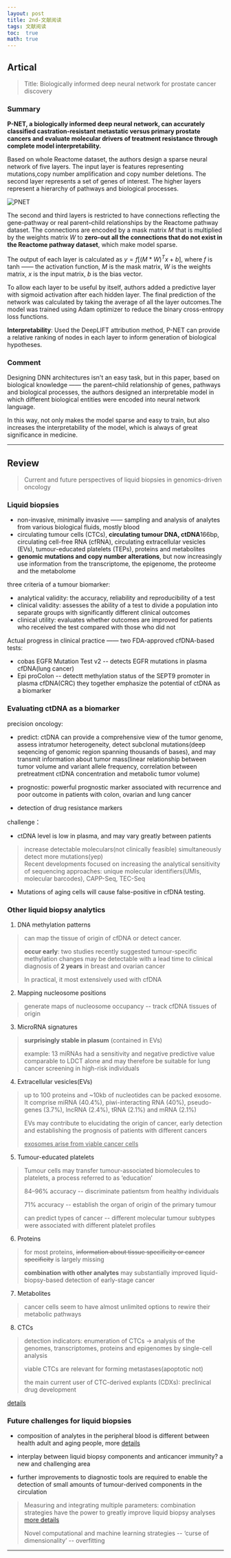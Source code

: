 ```yaml
---
layout: post
title: 2nd-文献阅读
tags: 文献阅读
toc:  true
math: true 
---
```

## **Artical**

> Title: Biologically informed deep neural network for prostate cancer discovery

### **Summary**

**P-NET, a biologically informed deep neural network, can accurately classified castration-resistant metastatic versus primary prostate cancers and evaluate molecular drivers of treatment resistance through complete model interpretability.**

Based on whole Reactome dataset, the authors design a sparse neural network of five layers. The input layer is features representing mutations,copy number amplification and copy number deletions. The second layer represents a set of genes of interest. The higher layers represent a hierarchy of pathways and biological processes.

![PNET](../../../../File/PNET.png)

The second and third layers is restricted to have connections reflecting the gene-pathway or real parent–child relationships by the Reactome pathway dataset. The connections are encoded by a mask matrix $M$ that is multiplied by the weights matrix $W$ to **zero-out all the connections that do not exist in the Reactome pathway dataset**, which make model sparse.

The output of each layer is calculated as $y = f[(M *W)^T x +b]$, where $f$ is tanh —— the activation function, $M$ is the mask matrix, $W$ is the weights matrix, $x$ is the input matrix, $b$ is the bias vector.

To allow each layer to be useful by itself, authors added a predictive layer with sigmoid activation after each hidden layer. The final prediction of the network was calculated by taking the average of all the layer outcomes.The model was trained using Adam optimizer to reduce the binary cross-entropy loss functions.

**Interpretability**: Used the DeepLIFT attribution method, P-NET can provide a relative ranking of nodes in each layer to inform generation of biological hypotheses.

### **Comment**

Designing DNN architectures isn't an easy task, but in this paper, based on biological knowledge —— the parent–child relationship of genes, pathways and biological processes,
the authors designed an interpretable model in which different biological entities were encoded into neural network language.

In this way, not only makes the model sparse and easy to train,
but also increases the interpretability of the model, which is always of great significance in medicine.

-----------

## Review

> Current and future perspectives of liquid biopsies in genomics-driven oncology

### **Liquid biopsies**

* non-invasive, minimally invasive —— sampling and analysis of analytes from various biological fluids, mostly blood  
* circulating tumour cells (CTCs), **circulating tumour DNA, ctDNA**166bp, circulating cell-free RNA (cfRNA), circulating extracellular vesicles (EVs), tumour-educated platelets (TEPs), proteins and metabolites
* **genomic mutations and copy number alterations**, but now increasingly use information from the transcriptome, the epigenome, the proteome and the metabolome

three criteria of a tumour biomarker:  

* analytical validity: the accuracy, reliability and reproducibility of a test
* clinical validity: assesses the ability of a test to divide a population into separate groups with significantly different clinical outcomes
* clinical utility: evaluates whether outcomes are improved for patients who received the test compared with those who did not

Actual progress in clinical practice —— two FDA-approved cfDNA-based tests:

* cobas EGFR Mutation Test v2 -- detects EGFR mutations in plasma cfDNA(lung cancer) 
* Epi proColon -- detectt methylation status of the SEPT9 promoter in plasma cfDNA(CRC)
they together emphasize the potential of ctDNA as a biomarker

### **Evaluating ctDNA as a biomarker**

precision oncology:

* predict: ctDNA can provide a comprehensive view of the tumor genome, assess intratumor heterogeneity, detect subclonal mutations(deep seqencing of genomic region spanning thousands of bases), and may transmit information about tumor mass(linear relationship between tumor volume and variant allele frequency, correlation between pretreatment ctDNA concentration and metabolic tumor volume)

* prognostic: powerful prognostic marker associated with recurrence and poor outcome in patients with colon, ovarian and lung cancer

* detection of drug resistance markers

challenge：

* ctDNA level is low in plasma, and may vary greatly between patients  

> increase detectable moleculars(not clinically feasible)
> simultaneously detect more mutations(yep)  
> Recent developments focused on increasing the analytical sensitivity of sequencing approaches: unique molecular identifiers(UMIs, molecular barcodes), CAPP-Seq, TEC-Seq

* Mutations of aging cells will cause false-positive in cfDNA testing. 

### **Other liquid biopsy analytics**

1. DNA methylation patterns

> can map the tissue of origin of cfDNA or detect cancer. 
> 
> **occur early**: two studies recently suggested tumour-specific methylation changes may be detectable with a lead time to clinical diagnosis of **2 years** in breast and ovarian cancer
> 
> In practical, it most extensively used with cfDNA

2. Mapping nucleosome positions

> generate maps of nucleosome occupancy -- track cfDNA tissues of origin

3. MicroRNA signatures

> **surprisingly stable in plasum** (contained in EVs)
> 
> example: 13 miRNAs had a sensitivity and negative predictive value comparable to LDCT alone and may therefore be suitable for lung cancer screening in high-risk individuals

4. Extracellular vesicles(EVs)

> up to 100 proteins and ~10kb of nucleotides can be packed exosome. It comprise miRNA (40.4%), piwi-interacting RNA (40%), pseudo-genes (3.7%), lncRNA (2.4%), tRNA (2.1%) and mRNA (2.1%)
> 
> EVs may contribute to elucidating the origin of cancer, early detection and establishing the prognosis of patients with different cancers
>
> <u>exosomes arise from viable cancer cells</u>

5. Tumour-educated platelets

> Tumour cells may transfer tumour-associated biomolecules to platelets, a process referred to as ‘education’
>
> 84–96% accuracy -- discriminate patientsm from healthy individuals
>
> 71% accuracy -- establish the organ of origin of the primary tumour
>
> can predict types of cancer -- different molecular tumour subtypes were associated with different platelet profiles

6. Proteins

> for most proteins, ~~information about tissue specificity or cancer specificity~~ is largely missing
> 
> **combination with other analytes** may substantially improved liquid-biopsy-based detection of early-stage cancer

7. Metabolites

> cancer cells seem to have almost unlimited options to rewire their metabolic pathways

8. CTCs

> detection indicators: enumeration of CTCs -> analysis of the genomes, transcriptomes, proteins and epigenomes by single-cell analysis
> 
> viable CTCs are relevant for forming metastases(apoptotic not)
>  
> the main current user of CTC-derived explants (CDXs): preclinical drug development

[details](https://www.nature.com/articles/s41576-018-0071-5/tables/3)

### **Future challenges for liquid biopsies**

- composition of analytes in the peripheral blood is different between health adult and aging people, more [details](https://www.nature.com/articles/s41576-018-0071-5/figures/3)

- interplay between liquid biopsy components and anticancer immunity? a new and challenging area

- further improvements to diagnostic tools are required to enable the detection of small amounts of tumour-derived components in the circulation

> Measuring and integrating multiple parameters: combination strategies have the power to greatly improve liquid biopsy analyses [more details](https://www.nature.com/articles/s41576-018-0071-5/figures/4)
> 
> Novel computational and machine learning strategies -- ‘curse of dimensionality’ -- overfitting

----
